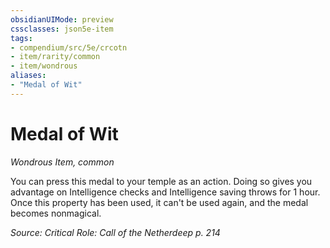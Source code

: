 ```yaml
---
obsidianUIMode: preview
cssclasses: json5e-item
tags:
- compendium/src/5e/crcotn
- item/rarity/common
- item/wondrous
aliases: 
- "Medal of Wit"
---
```

# Medal of Wit
*Wondrous Item, common*  


You can press this medal to your temple as an action. Doing so gives you advantage on Intelligence checks and Intelligence saving throws for 1 hour. Once this property has been used, it can't be used again, and the medal becomes nonmagical.

*Source: Critical Role: Call of the Netherdeep p. 214*